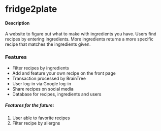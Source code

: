 # fridge2plate
#### Description
A website to figure out what to make with ingredients you have. Users find recipes by entering ingredients. 
More ingredients returns a more specific recipe that matches the ingredients given. 
### Features
- Filter recipes by ingredients
- Add and feature your own recipe on the front page
- Transaction processed by BrainTree
- User log-in via Google log-in
- Share recipes on social media
- Database for recipes, ingredients and users



##### Features for the future:
1. User able to favorite recipes
2. Filter recipe by allergns
